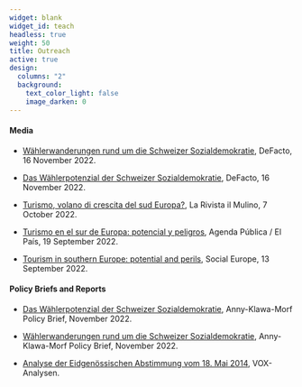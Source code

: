 ```yaml
---
widget: blank
widget_id: teach
headless: true
weight: 50
title: Outreach
active: true
design:
  columns: "2"
  background:
    text_color_light: false
    image_darken: 0
---
```


#### Media

* [Wählerwanderungen rund um die Schweizer Sozialdemokratie](https://www.defacto.expert/2022/11/16/waehlerwanderungen-rund-um-die-schweizer-sozialdemokratie/), DeFacto, 16 November 2022.

* [Das Wählerpotenzial der Schweizer Sozialdemokratie](https://www.defacto.expert/2022/11/16/das-waehlerpotenzial-der-schweizer-sozialdemokratie/), DeFacto, 16 November 2022.

* [Turismo, volano di crescita del sud Europa?](https://www.rivistailmulino.it/a/turismo-volano-di-crescita-del-sud-europa), La Rivista il Mulino, 7 October 2022.

* [Turismo en el sur de Europa: potencial y peligros](https://agendapublica.elpais.com/noticia/18231/turismo-sur-europa-potencial-peligros), Agenda Pública / El País, 19 September 2022.

* [Tourism in southern Europe: potential and perils](https://socialeurope.eu/tourism-in-southern-europe-potential-and-perils), Social Europe, 13 September 2022.


#### Policy Briefs and Reports

* [Das Wählerpotenzial der Schweizer Sozialdemokratie]( https://anny-klawa-morf.ch/wahlerschaft-sozialdemokratie/), Anny-Klawa-Morf Policy Brief, November 2022.

* [Wählerwanderungen rund um die Schweizer Sozialdemokratie](https://anny-klawa-morf.ch/wahlerschaft-sozialdemokratie/), Anny-Klawa-Morf Policy Brief, November 2022.

* [Analyse der Eidgenössischen Abstimmung vom 18. Mai 2014](https://swissvotes.ch/vote/583.00/nachbefragung-de.pdf?term=Mindestlohn), VOX-Analysen. 


